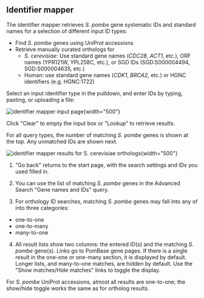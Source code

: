 ## Identifier mapper

The identifier mapper retrieves *S. pombe* gene systematic IDs and standard names for a selection of different input ID types:

- Find *S. pombe* genes using UniProt accessions
- Retrieve manually curated orthologs for
   - *S. cerevisiae*: Use standard gene names (*CDC28*, *ACT1*, etc.), ORF names (YPR121W, YPL258C, etc.), or SGD IDs (SGD:S000004494, SGD:S000004635, etc.)
   - Human: use standard gene names (*CDK1*, *BRCA2*, etc.) or HGNC identifiers (e.g. HGNC:1722)

Select an input identifier type in the pulldown, and enter IDs by
typing, pasting, or uploading a file:

![identifier mapper input page](assets/id_mapper_input.png){width="500"}

Click "Clear" to empty the input box or "Lookup" to retrieve results.

For all query types, the number of matching *S. pombe* genes is shown
at the top. Any unmatched IDs are shown next.

![identifier mapper results for S. cerevisiae orthologs](assets/id_mapper_results.png){width="500"}

1. "Go back" returns to the start page, with the search settings and
IDs you used filled in.

2. You can use the list of matching *S. pombe* genes in the Advanced
Search "Gene names and IDs" query.

3. For orthology ID searches, matching *S. pombe* genes may fall into
any of into three categories:

- one-to-one
- one-to-many
- many-to-one

4. All result lists show two columns: the entered ID(s) and the
matching *S. pombe* gene(s). Links go to PomBase gene pages. If there
is a single result in the one-one or one-many section, it is displayed
by default. Longer lists, and many-to-one matches, are hidden by
default. Use the "Show matches/Hide matches" links to toggle the
display.

For *S. pombe* UniProt accessions, almost all results are one-to-one;
the show/hide toggle works the same as for ortholog results.
